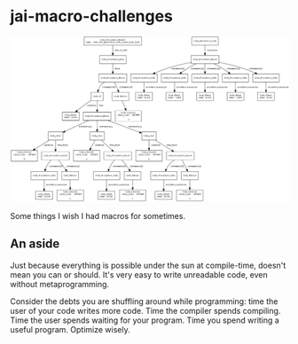 # jai-macro-challenges

![dotviz graph of Code_Nodes](graph.png)

Some things I wish I had macros for sometimes.

## An aside

Just because everything is possible under the sun at compile-time, doesn't mean
you can or should. It's very easy to write unreadable code, even without
metaprogramming.

Consider the debts you are shuffling around while programming: time the user of
your code writes more code. Time the compiler spends compiling. Time the user
spends waiting for your program. Time you spend writing a useful program.
Optimize wisely.
